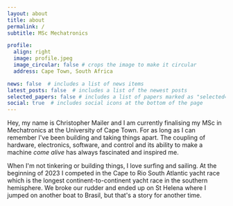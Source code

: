 ```yaml
---
layout: about
title: about
permalink: /
subtitle: MSc Mechatronics

profile:
  align: right
  image: profile.jpeg
  image_circular: false # crops the image to make it circular
  address: Cape Town, South Africa

news: false  # includes a list of news items
latest_posts: false  # includes a list of the newest posts
selected_papers: false # includes a list of papers marked as "selected={true}"
social: true  # includes social icons at the bottom of the page
---
```


Hey, my name is Christopher Mailer and I am currently finalising my MSc in Mechatronics at the University of Cape Town. For as long as I can remember I've been building and taking things apart. The coupling of hardware, electronics, software, and control and its ability to make a machine _come alive_ has always fascinated and inspired me.

When I'm not tinkering or building things, I love surfing and sailing. At the beginning of 2023 I competed in the Cape to Rio South Atlantic yacht race which is the longest continent-to-continent yacht race in the southern hemisphere. We broke our rudder and ended up on St Helena where I jumped on another boat to Brasil, but that's a story for another time.

